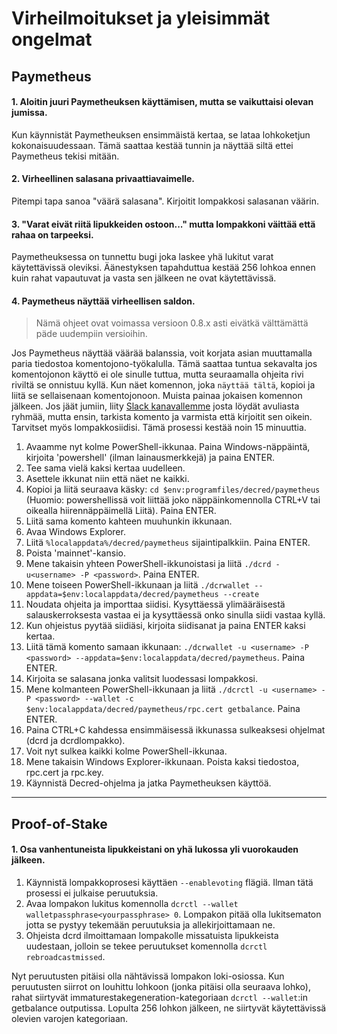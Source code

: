 # Virheilmoitukset ja yleisimmät ongelmat

## Paymetheus

#### 1. Aloitin juuri Paymetheuksen käyttämisen, mutta se vaikuttaisi olevan jumissa.

Kun käynnistät Paymetheuksen ensimmäistä kertaa, se lataa lohkoketjun kokonaisuudessaan. Tämä saattaa kestää tunnin ja näyttää siltä ettei Paymetheus tekisi mitään.

#### 2. Virheellinen salasana privaattiavaimelle.

Pitempi tapa sanoa "väärä salasana". Kirjoitit lompakkosi salasanan väärin.

#### 3. "Varat eivät riitä lipukkeiden ostoon..." mutta lompakkoni väittää että rahaa on tarpeeksi.

Paymetheuksessa on tunnettu bugi joka laskee yhä lukitut varat käytettävissä oleviksi. Äänestyksen tapahduttua kestää 256 lohkoa ennen kuin rahat vapautuvat ja vasta sen jälkeen ne ovat käytettävissä.

#### 4. Paymetheus näyttää virheellisen saldon.

> Nämä ohjeet ovat voimassa versioon 0.8.x asti eivätkä välttämättä päde uudempiin versioihin.

Jos Paymetheus näyttää väärää balanssia, voit korjata asian muuttamalla paria tiedostoa komentojono-työkalulla.
Tämä saattaa tuntua sekavalta jos komentojonon käyttö ei ole sinulle tuttua, mutta seuraamalla ohjeita rivi riviltä
se onnistuu kyllä. Kun näet komennon, joka `näyttää tältä`, kopioi ja liitä se sellaisenaan komentojonoon.
Muista painaa <ENTER> jokaisen komennon jälkeen. Jos jäät jumiin, liity  [Slack kanavallemme](https://decred.slack.com) josta löydät avuliasta ryhmää,
mutta ensin, tarkista komento ja varmista että kirjoitit sen oikein. Tarvitset myös lompakkosiidisi. Tämä prosessi kestää noin 15 minuuttia.

1. Avaamme nyt kolme PowerShell-ikkunaa. Paina Windows-näppäintä, kirjoita 'powershell' (ilman lainausmerkkejä) ja paina ENTER.
2. Tee sama vielä kaksi kertaa uudelleen.
3. Asettele ikkunat niin että näet ne kaikki.
4. Kopioi ja liitä seuraava käsky: `cd $env:programfiles/decred/paymetheus` (Huomio: powershellissä voit liittää joko näppäinkomennolla CTRL+V tai oikealla hiirennäppäimellä Liitä). Paina ENTER.
5. Liitä sama komento kahteen muuhunkin ikkunaan.
6. Avaa Windows Explorer.
7. Liitä `%localappdata%/decred/paymetheus` sijaintipalkkiin. Paina ENTER.
8. Poista 'mainnet'-kansio.
9. Mene takaisin yhteen PowerShell-ikkunoistasi ja liitä `./dcrd -u<username> -P <password>`. Paina ENTER.
10. Mene toiseen PowerShell-ikkunaan ja liitä `./dcrwallet --appdata=$env:localappdata/decred/paymetheus --create`
11. Noudata ohjeita ja importtaa siidisi. Kysyttäessä ylimääräisestä salauskerroksesta vastaa ei ja kysyttäessä onko sinulla siidi vastaa kyllä.
12. Kun ohjeistus pyytää siidiäsi, kirjoita siidisanat ja paina ENTER kaksi kertaa.
13. Liitä tämä komento samaan ikkunaan: `./dcrwallet -u <username> -P <password> --appdata=$env:localappdata/decred/paymetheus`. Paina ENTER.
14. Kirjoita se salasana jonka valitsit luodessasi lompakkosi.
15. Mene kolmanteen PowerShell-ikkunaan ja liitä `./dcrctl -u <username> -P <password> --wallet -c $env:localappdata/decred/paymetheus/rpc.cert getbalance`. Paina ENTER.
16. Paina CTRL+C kahdessa ensimmäisessä ikkunassa sulkeaksesi ohjelmat (dcrd ja dcrdlompakko).
17. Voit nyt sulkea kaikki kolme PowerShell-ikkunaa.
18. Mene takaisin Windows Explorer-ikkunaan. Poista kaksi tiedostoa, rpc.cert ja rpc.key.
19. Käynnistä Decred-ohjelma ja jatka Paymetheuksen käyttöä.

-----

## Proof-of-Stake

#### 1. Osa vanhentuneista lipukkeistani on yhä lukossa yli vuorokauden jälkeen.

1. Käynnistä lompakkoprosesi käyttäen `--enablevoting` flägiä. Ilman tätä prosessi ei julkaise peruutuksia.
2. Avaa lompakon lukitus komennolla `dcrctl --wallet walletpassphrase<yourpassphrase> 0`. Lompakon pitää olla lukitsematon jotta se pystyy tekemään peruutuksia ja allekirjoittamaan ne.
3. Ohjeista dcrd ilmoittamaan lompakolle missatuista lipukkeista uudestaan, jolloin se tekee peruutukset komennolla `dcrctl rebroadcastmissed`.


Nyt peruutusten pitäisi olla nähtävissä lompakon loki-osiossa.
Kun peruutusten siirrot on louhittu lohkoon (jonka pitäisi olla seuraava lohko),
rahat siirtyvät immaturestakegeneration-kategoriaan `dcrctl --wallet`:in getbalance outputissa.
Lopulta 256 lohkon jälkeen, ne siirtyvät käytettävissä olevien varojen kategoriaan.

